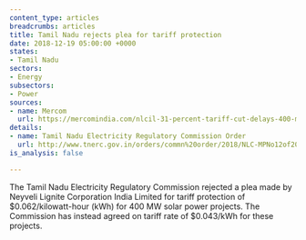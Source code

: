 ```yaml
---
content_type: articles
breadcrumbs: articles
title: Tamil Nadu rejects plea for tariff protection
date: 2018-12-19 05:00:00 +0000
states:
- Tamil Nadu
sectors:
- Energy
subsectors:
- Power
sources:
- name: Mercom
  url: https://mercomindia.com/nlcil-31-percent-tariff-cut-delays-400-mw-solar/
details:
- name: Tamil Nadu Electricity Regulatory Commission Order
  url: http://www.tnerc.gov.in/orders/commn%20order/2018/NLC-MPNo12of2018.pdf
is_analysis: false

---
```

The Tamil Nadu Electricity Regulatory Commission rejected a plea made by Neyveli Lignite Corporation India Limited for tariff protection of $0.062/kilowatt-hour (kWh) for 400 MW solar power projects. The Commission has instead agreed on tariff rate of $0.043/kWh for these projects.